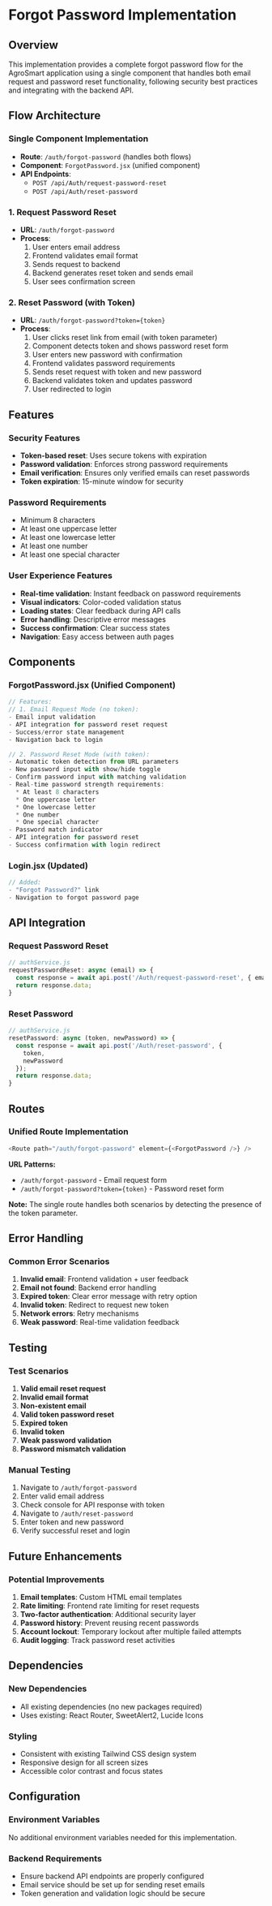 # Forgot Password Implementation

## Overview
This implementation provides a complete forgot password flow for the AgroSmart application using a single component that handles both email request and password reset functionality, following security best practices and integrating with the backend API.

## Flow Architecture

### Single Component Implementation
- **Route**: `/auth/forgot-password` (handles both flows)
- **Component**: `ForgotPassword.jsx` (unified component)
- **API Endpoints**: 
  - `POST /api/Auth/request-password-reset`
  - `POST /api/Auth/reset-password`

### 1. Request Password Reset
- **URL**: `/auth/forgot-password`
- **Process**:
  1. User enters email address
  2. Frontend validates email format
  3. Sends request to backend
  4. Backend generates reset token and sends email
  5. User sees confirmation screen

### 2. Reset Password (with Token)
- **URL**: `/auth/forgot-password?token={token}`
- **Process**:
  1. User clicks reset link from email (with token parameter)
  2. Component detects token and shows password reset form
  3. User enters new password with confirmation
  4. Frontend validates password requirements
  5. Sends reset request with token and new password
  6. Backend validates token and updates password
  7. User redirected to login

## Features

### Security Features
- **Token-based reset**: Uses secure tokens with expiration
- **Password validation**: Enforces strong password requirements
- **Email verification**: Ensures only verified emails can reset passwords
- **Token expiration**: 15-minute window for security

### Password Requirements
- Minimum 8 characters
- At least one uppercase letter
- At least one lowercase letter
- At least one number
- At least one special character

### User Experience Features
- **Real-time validation**: Instant feedback on password requirements
- **Visual indicators**: Color-coded validation status
- **Loading states**: Clear feedback during API calls
- **Error handling**: Descriptive error messages
- **Success confirmation**: Clear success states
- **Navigation**: Easy access between auth pages

## Components

### ForgotPassword.jsx (Unified Component)
```jsx
// Features:
// 1. Email Request Mode (no token):
- Email input validation
- API integration for password reset request
- Success/error state management
- Navigation back to login

// 2. Password Reset Mode (with token):
- Automatic token detection from URL parameters
- New password input with show/hide toggle
- Confirm password input with matching validation
- Real-time password strength requirements:
  * At least 8 characters
  * One uppercase letter
  * One lowercase letter  
  * One number
  * One special character
- Password match indicator
- API integration for password reset
- Success confirmation with login redirect
```

### Login.jsx (Updated)
```jsx
// Added:
- "Forgot Password?" link
- Navigation to forgot password page
```

## API Integration

### Request Password Reset
```javascript
// authService.js
requestPasswordReset: async (email) => {
  const response = await api.post('/Auth/request-password-reset', { email });
  return response.data;
}
```

### Reset Password
```javascript
// authService.js
resetPassword: async (token, newPassword) => {
  const response = await api.post('/Auth/reset-password', {
    token,
    newPassword
  });
  return response.data;
}
```

## Routes

### Unified Route Implementation
```javascript
<Route path="/auth/forgot-password" element={<ForgotPassword />} />
```

**URL Patterns:**
- `/auth/forgot-password` - Email request form
- `/auth/forgot-password?token={token}` - Password reset form

**Note:** The single route handles both scenarios by detecting the presence of the token parameter.

## Error Handling

### Common Error Scenarios
1. **Invalid email**: Frontend validation + user feedback
2. **Email not found**: Backend error handling
3. **Expired token**: Clear error message with retry option
4. **Invalid token**: Redirect to request new token
5. **Network errors**: Retry mechanisms
6. **Weak password**: Real-time validation feedback

## Testing

### Test Scenarios
1. **Valid email reset request**
2. **Invalid email format**
3. **Non-existent email**
4. **Valid token password reset**
5. **Expired token**
6. **Invalid token**
7. **Weak password validation**
8. **Password mismatch validation**

### Manual Testing
1. Navigate to `/auth/forgot-password`
2. Enter valid email address
3. Check console for API response with token
4. Navigate to `/auth/reset-password`
5. Enter token and new password
6. Verify successful reset and login

## Future Enhancements

### Potential Improvements
1. **Email templates**: Custom HTML email templates
2. **Rate limiting**: Frontend rate limiting for reset requests
3. **Two-factor authentication**: Additional security layer
4. **Password history**: Prevent reusing recent passwords
5. **Account lockout**: Temporary lockout after multiple failed attempts
6. **Audit logging**: Track password reset activities

## Dependencies

### New Dependencies
- All existing dependencies (no new packages required)
- Uses existing: React Router, SweetAlert2, Lucide Icons

### Styling
- Consistent with existing Tailwind CSS design system
- Responsive design for all screen sizes
- Accessible color contrast and focus states

## Configuration

### Environment Variables
No additional environment variables needed for this implementation.

### Backend Requirements
- Ensure backend API endpoints are properly configured
- Email service should be set up for sending reset emails
- Token generation and validation logic should be secure
